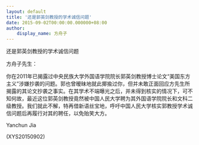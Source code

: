 ```yaml
---
layout: default
title: '还是郭英剑教授的学术诚信问题'
date: 2015-09-02T00:00:00.000000+08:00
author:
    display_name: 方舟子
---
```


还是郭英剑教授的学术诚信问题

方舟子先生：

你在2011年已揭露过中央民族大学外国语学院院长郭英剑教授博士论文“美国东方主义”涉嫌抄袭的问题。郭也曾暧昧地就此揶揄过你，但并未敢正面回应方先生所揭露的其论文抄袭之事实。在其学术不端曝光之后，并未得到核实的情况下，可不知何故，最近这位郭英剑教授竟然被中国人民大学聘为其外国语学院院长和文科二级教授。我们就此不解，特再借新语丝宝地，呼吁中国人民大学核实郭教授学术诚信问题后再履行对其的聘任，以免贻笑大方。

Yanchun Jia

(XYS20150902)

